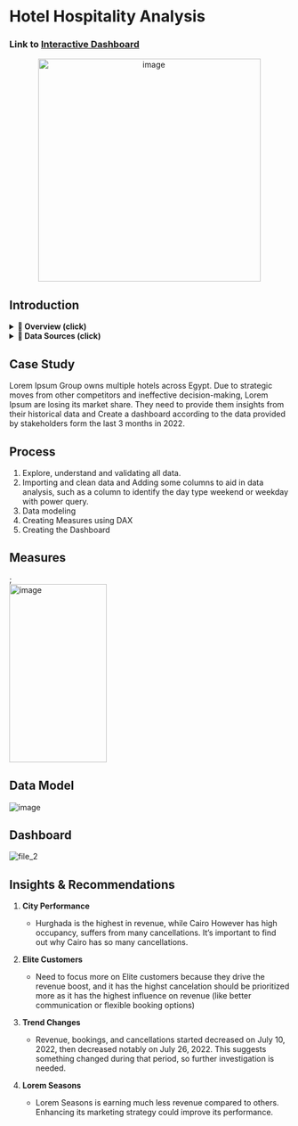 # Hotel Hospitality Analysis

### Link to [Interactive Dashboard](https://www.novypro.com/profile_about/ibrahim-saiied-1?Popup=memberProject&Data=1740543412374x486468345160050240)

<div align="center">
    <img src="https://github.com/user-attachments/assets/b8cbeeef-942f-4db5-b781-a95d160fa329" alt="image" width="400" height="400">
</div>



## Introduction
<details>
   <summary><strong>📌 Overview (click)</strong></summary>

 ### **Overview**  
> This Power BI project provides a detailed analysis of **Lorem Ipsum Group's** performance, covering **revenue**, **occupancy rates**, and **booking trends**.  
> The analysis aims to uncover **insights** across various **properties and cities**, offering **data-driven recommendations** to **enhance revenue generation**, **optimize occupancy**, and **improve overall operational efficiency**.  

</details>


<details>
   <summary><strong>📂 Data Sources (click)</strong></summary>

### **Data Sources**  
> The primary dataset used for this analysis is the **"fact_bookings.csv"** file containing detailed information about each booking made by the customers.  

**▼ 📑Dataset Files Explanation** [[Download]](https://raw.githubusercontent.com/ibrahim-saiied/Hotel-Hospitality-Analysis/refs/heads/main/Data%20Set.rar)  

1. **Dim_date File**  
   > - **<ins>date</ins>**: Represents the dates present in **May, June, and July**.  
   > - **<ins>mmm yy</ins>**: Shows the date in the **"mmm yy"** format.  

2. **Dim_hotels File**  
   > - **<ins>property_id</ins>**: Unique ID for each **hotel**.  
   > - **<ins>property_name</ins>**: Name of each **hotel**.  
   > - **<ins>category</ins>**: Defines which **class** (**Luxury**, **Business**) a **property** belongs to.  
   > - **<ins>city</ins>**: The **location** of the **hotel/property**.  

3. **Dim_rooms File**  
   > - **<ins>room_id</ins>**: Represents the **type of room** (**RT1**, **RT2**, **RT3**, **RT4**) in a **hotel**.  
   > - **<ins>room_class</ins>**: Indicates to which **class** (**Standard**, **Elite**, **Premium**, **Presidential**) the **room type** belongs.  

4. **Fact_aggregated_bookings File**  
   > - **<ins>property_id</ins>**: Unique ID for each **hotel**.  
   > - **<ins>check_in_date</ins>**: All the **check-in dates** of the **customers**.  
   > - **<ins>room_category</ins>**: Type of **room** (**RT1**, **RT2**, **RT3**, **RT4**) in a **hotel**.  
   > - **<ins>successful_bookings</ins>**: All the **successful room bookings** for a particular **room type** on a **specific date**.  
   > - **<ins>capacity</ins>**: Maximum **rooms available** for a particular **room type** on a **specific date**.  

5. **Fact_bookings File**  
   > - **<ins>booking_id</ins>**: Unique **Booking ID** for each **customer** when booking **rooms**.  
   > - **<ins>property_id</ins>**: Unique ID for each **hotel**.  
   > - **<ins>booking_date</ins>**: Date of **room booking** by the **customer**.  
   > - **<ins>check_in_date</ins>**: Date of **check-in** at the **hotel**.  
   > - **<ins>check_out_date</ins>**: Date of **check-out** from the **hotel**.  
   > - **<ins>no_guests</ins>**: Number of **guests** who **stayed** in a **room**.  
   > - **<ins>room_category</ins>**: Type of **room** (**RT1**, **RT2**, **RT3**, **RT4**) in a **hotel**.  
   > - **<ins>booking_platform</ins>**: The **platform** used by the **customer** to **book the room**.  
   > - **<ins>ratings_given</ins>**: **Ratings** provided by the **customer** for **hotel services**.  
   > - **<ins>booking_status</ins>**: Indicates whether the **customer** **Cancelled**, **Checked Out**, or **No Show**.  
   > - **<ins>revenue_generated</ins>**: **Amount of money generated** by the **hotel** from the **customer**.  
   > - **<ins>revenue_realized</ins>**: **Final revenue** for the **hotel** based on **booking status**.  
       - If **Cancelled**, **40%** is **refunded** to the **customer**.  
       - If **Checked Out/No Show**, the **hotel** retains the **full amount**.
   
</details>


## Case Study
Lorem Ipsum Group owns multiple hotels across Egypt. Due to strategic moves from other competitors and ineffective decision-making, Lorem Ipsum are losing its market share.
They need to provide them insights from their historical data and Create a dashboard according to the data provided by stakeholders form the last 3 months in 2022.

## Process
1) Explore, understand and validating all data.
2) Importing and clean data and Adding some columns to aid in data analysis, such as a column to identify the day type weekend or weekday with power query. 
3) Data modeling
4) Creating Measures using DAX
5) Creating the Dashboard

## Measures
;
<img src="https://github.com/user-attachments/assets/cb3a363e-c8ab-48dd-927b-0d9092c9ef8f" alt="image" width="175" height="320" style="display: block; margin: 0;">

## Data Model
![image](https://github.com/user-attachments/assets/05a73c82-d1ea-44e2-bda2-58739c0c8f91)

## Dashboard
![file_2](https://github.com/user-attachments/assets/98de9529-d1af-4518-a918-48f9cb60a34a)


## Insights & Recommendations
1) **City Performance**
   - Hurghada is the highest in revenue, while Cairo However has high occupancy, suffers from many cancellations. It’s important to find out why Cairo has so many cancellations.

2) **Elite Customers**
   - Need to focus more on Elite customers because they drive the revenue boost, and it has the highst cancelation should be prioritized more as it has the highest influence on revenue
(like better communication or flexible booking options)

3) **Trend Changes**
   - Revenue, bookings, and cancellations started decreased on July 10, 2022, then decreased notably on July 26, 2022. This suggests something changed during that period, so further investigation is needed.

4) **Lorem Seasons**
   - Lorem Seasons is earning much less revenue compared to others. Enhancing its marketing strategy could improve its performance.









